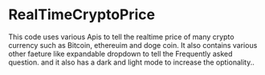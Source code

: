 # RealTimeCryptoPrice
This code uses various Apis to tell the realtime price of many crypto currency such as Bitcoin, ethereuim and doge coin. 
It also contains various other faeture like expandable dropdown to tell the Frequently asked question.
and it also has a dark and light mode to increase the optionality..

